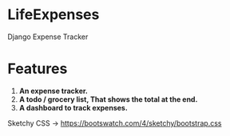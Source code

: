 # LifeExpenses

Django Expense Tracker

# Features

1. **An expense tracker.**
2. **A todo / grocery list, That shows the total at the end.**
3. **A dashboard to track expenses.**

Sketchy CSS ->
https://bootswatch.com/4/sketchy/bootstrap.css
